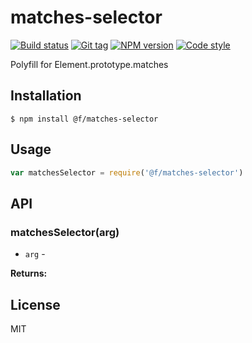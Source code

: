 
# matches-selector

[![Build status][travis-image]][travis-url]
[![Git tag][git-image]][git-url]
[![NPM version][npm-image]][npm-url]
[![Code style][standard-image]][standard-url]

Polyfill for Element.prototype.matches

## Installation

    $ npm install @f/matches-selector

## Usage

```js
var matchesSelector = require('@f/matches-selector')

```

## API

### matchesSelector(arg)

- `arg` -

**Returns:**

## License

MIT

[travis-image]: https://img.shields.io/travis/micro-js/matches-selector.svg?style=flat-square
[travis-url]: https://travis-ci.org/micro-js/matches-selector
[git-image]: https://img.shields.io/github/tag/micro-js/matches-selector.svg?style=flat-square
[git-url]: https://github.com/micro-js/matches-selector
[standard-image]: https://img.shields.io/badge/code%20style-standard-brightgreen.svg?style=flat-square
[standard-url]: https://github.com/feross/standard
[npm-image]: https://img.shields.io/npm/v/@f/matches-selector.svg?style=flat-square
[npm-url]: https://npmjs.org/package/@f/matches-selector
